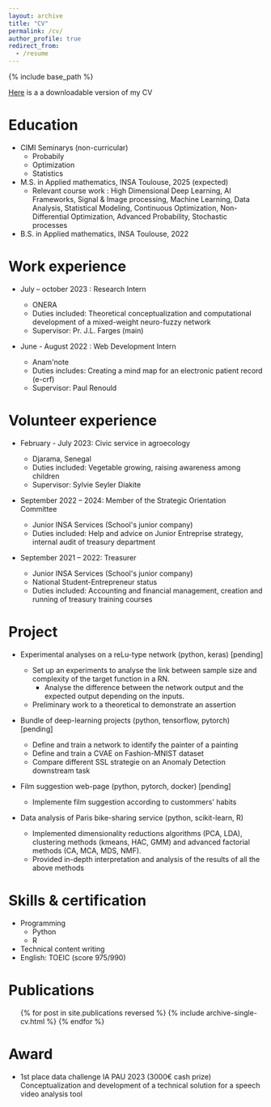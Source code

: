 ```yaml
---
layout: archive
title: "CV"
permalink: /cv/
author_profile: true
redirect_from:
  - /resume
---
```

{% include base_path %}

<div class="wordwrap"> <a href="../files/CV_Sesmat_research.pdf">Here</a> is a a downloadable version of my CV </div>


Education
======
* CIMI Seminarys (non-curricular)
  * Probabily
  * Optimization
  * Statistics
* M.S. in Applied mathematics, INSA Toulouse, 2025 (expected)
  * Relevant course work : High Dimensional Deep Learning, AI Frameworks, Signal & Image processing, Machine Learning, Data Analysis, Statistical Modeling,  Continuous Optimization, Non-Differential Optimization, Advanced Probability, Stochastic processes
* B.S. in Applied mathematics, INSA Toulouse, 2022

Work experience
======

* July – october 2023 : Research Intern 
  * ONERA
  * Duties included: Theoretical conceptualization and computational development of a mixed-weight neuro-fuzzy network
  * Supervisor: Pr. J.L. Farges (main)


* June - August 2022 : Web Development Intern
  * Anam'note
  * Duties includes: Creating a mind map for an electronic patient record (e-crf)
  * Supervisor: Paul Renould


Volunteer experience
======

* February - July 2023: Civic service in agroecology
  * Djarama, Senegal
  * Duties included: Vegetable growing, raising awareness among children
  * Supervisor: Sylvie Seyler Diakite


* September 2022 – 2024: Member of the Strategic Orientation Committee 
  * Junior INSA Services (School's junior company)
  * Duties included: Help and advice on Junior Entreprise strategy, internal audit of treasury department


* September 2021 – 2022: Treasurer
  * Junior INSA Services (School's junior company)
  * National Student-Entrepreneur status
  * Duties included: Accounting and financial management, creation and running of treasury training courses

Project
=====

* Experimental analyses on a reLu-type network (python, keras) [pending]
  * Set up an experiments to analyse the link between sample size and complexity of the target function in a RN.
    * Analyse the difference between the network output and the expected output depending on the inputs. 
  * Preliminary work to a theoretical to demonstrate an assertion


* Bundle of deep-learning projects (python, tensorflow, pytorch) [pending]
  * Define and train a network to identify the painter of a painting
  * Define and train a CVAE on Fashion-MNIST dataset
  * Compare different SSL strategie on an Anomaly Detection downstream task


* Film suggestion web-page (python, pytorch, docker) [pending]
  * Implemente film suggestion according to custommers' habits 


* Data analysis of Paris bike-sharing service (python, scikit-learn, R)
  * Implemented dimensionality reductions algorithms (PCA, LDA), clustering methods (kmeans, HAC, GMM) and advanced factorial methods (CA, MCA, MDS, NMF).
  * Provided in-depth interpretation and analysis of the results of all the above methods
  
  
Skills & certification
======
* Programming
  * Python
  * R
* Technical content writing
* English: TOEIC (score 975/990)

Publications
======
  <ul>{% for post in site.publications reversed %}
    {% include archive-single-cv.html %}
  {% endfor %}</ul>
  
Award 
======
* 1st place data challenge IA PAU 2023 (3000€ cash prize)
  Conceptualization and development of a technical solution for a speech video analysis tool
  

